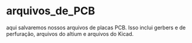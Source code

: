# arquivos_de_PCB
aqui salvaremos nossos arquivos de placas PCB. Isso inclui gerbers e de perfuração, arquivos do altium e arquivos do Kicad.
